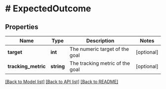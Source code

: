 # # ExpectedOutcome

## Properties

Name | Type | Description | Notes
------------ | ------------- | ------------- | -------------
**target** | **int** | The numeric target of the goal | [optional]
**tracking_metric** | **string** | The tracking metric of the goal | [optional]

[[Back to Model list]](../../README.md#models) [[Back to API list]](../../README.md#endpoints) [[Back to README]](../../README.md)
